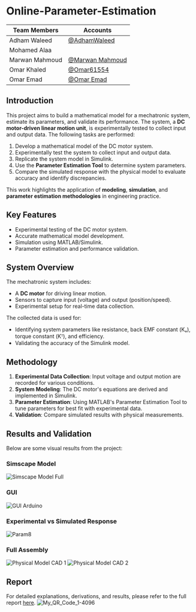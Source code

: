 # Online-Parameter-Estimation

| **Team Members** | **Accounts**      |
|-------------------|-------------------|
| Adham Waleed     |      [@AdhamWaleed](#)         |
| Mohamed Alaa     |                   | 
| Marwan Mahmoud   |        [@Marwan Mahmoud](#)             |
| Omar Khaled      |       [@Omar61554](#)              |
| Omar Emad        |          [@Omar Emad](#)           |

## Introduction
This project aims to build a mathematical model for a mechatronic system, estimate its parameters, and validate its performance. The system, a **DC motor-driven linear motion unit**, is experimentally tested to collect input and output data. The following tasks are performed:

1. Develop a mathematical model of the DC motor system.
2. Experimentally test the system to collect input and output data.
3. Replicate the system model in Simulink.
4. Use the **Parameter Estimation Tool** to determine system parameters.
5. Compare the simulated response with the physical model to evaluate accuracy and identify discrepancies.

This work highlights the application of **modeling**, **simulation**, and **parameter estimation methodologies** in engineering practice.

## Key Features
- Experimental testing of the DC motor system.
- Accurate mathematical model development.
- Simulation using MATLAB/Simulink.
- Parameter estimation and performance validation.

## System Overview
The mechatronic system includes:
- A **DC motor** for driving linear motion.
- Sensors to capture input (voltage) and output (position/speed).
- Experimental setup for real-time data collection.

The collected data is used for:
- Identifying system parameters like resistance, back EMF constant (Κₒ), torque constant (Κᵀ), and efficiency.
- Validating the accuracy of the Simulink model.

## Methodology
1. **Experimental Data Collection**: Input voltage and output motion are recorded for various conditions.
2. **System Modeling**: The DC motor's equations are derived and implemented in Simulink.
3. **Parameter Estimation**: Using MATLAB's Parameter Estimation Tool to tune parameters for best fit with experimental data.
4. **Validation**: Compare simulated results with physical measurements.

## Results and Validation
Below are some visual results from the project:

### Simscape Model
![Simscape Model Full](https://github.com/user-attachments/assets/4f213528-5d4c-4da9-b71b-1759b2512ff2)

### GUI

![GUI Arduino](https://github.com/user-attachments/assets/87b83e5d-8abd-4bbc-977e-53d4d041585d)



### Experimental vs Simulated Response
![Param8](https://github.com/user-attachments/assets/4e8eb7ee-062b-4c0a-98e9-8f7934fcaa69)



### Full Assembly
![Physical Model CAD 1](https://github.com/user-attachments/assets/e28441fb-067c-4037-9462-3e07f14f2d56)
![Physical Model CAD 2](https://github.com/user-attachments/assets/42f58945-9f62-4baf-9692-398c6ae3026f)


## Report
For detailed explanations, derivations, and results, please refer to the full report [here](link_to_report.pdf).
![My_QR_Code_1-4096](https://github.com/user-attachments/assets/adf08ca2-53db-4251-9062-28494695b95b)


